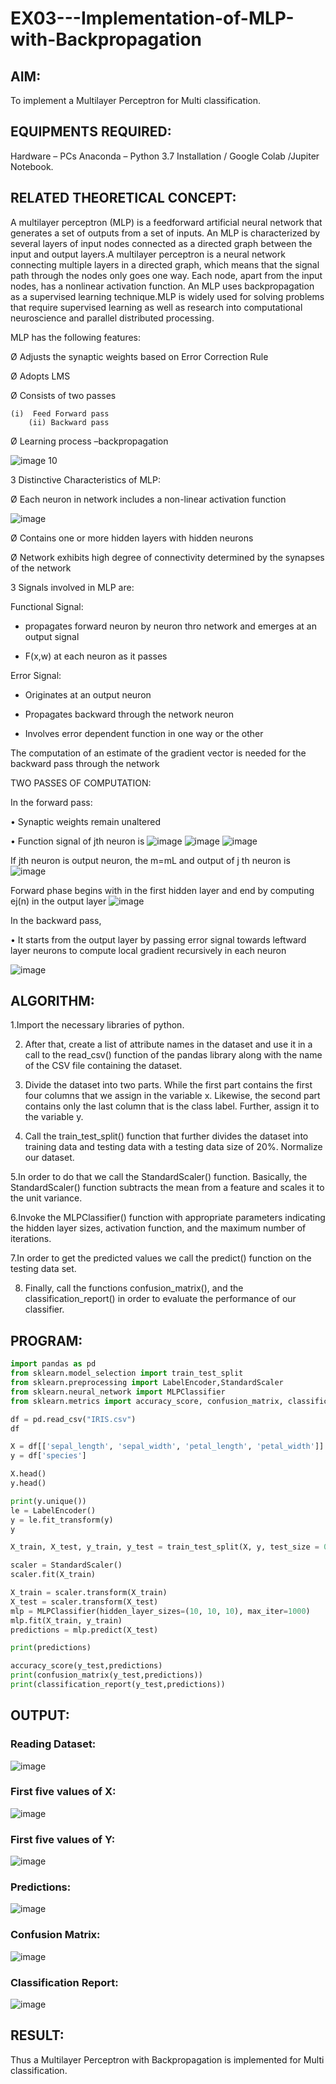 # EX03---Implementation-of-MLP-with-Backpropagation

## AIM:
To implement a Multilayer Perceptron for Multi classification.

## EQUIPMENTS REQUIRED:
Hardware – PCs
Anaconda – Python 3.7 Installation / Google Colab /Jupiter Notebook.

## RELATED THEORETICAL CONCEPT:

A multilayer perceptron (MLP) is a feedforward artificial neural network that generates a set of outputs from a set of inputs. An MLP is characterized by several layers of input nodes connected as a directed graph between the input and output layers.A multilayer perceptron is a neural network connecting multiple layers in a directed graph, which means that the signal path through the nodes only goes one way. Each node, apart from the input nodes, has a nonlinear activation function. An MLP uses backpropagation as a supervised learning technique.MLP is widely used for solving problems that require supervised learning as well as research into computational neuroscience and parallel distributed processing.
 
MLP has the following features:

Ø  Adjusts the synaptic weights based on Error Correction Rule

Ø  Adopts LMS

Ø  Consists of two passes

  	(i)  Feed Forward pass
        (ii) Backward pass
           
Ø  Learning process –backpropagation

![image 10](https://user-images.githubusercontent.com/112920679/198804559-5b28cbc4-d8f4-4074-804b-2ebc82d9eb4a.jpg)

3 Distinctive Characteristics of MLP:

Ø  Each neuron in network includes a non-linear activation function

![image](https://user-images.githubusercontent.com/112920679/198814300-0e5fccdf-d3ea-4fa0-b053-98ca3a7b0800.png)

Ø  Contains one or more hidden layers with hidden neurons

Ø  Network exhibits high degree of connectivity determined by the synapses of the network

3 Signals involved in MLP are:

 Functional Signal:

* propagates forward neuron by neuron thro network and emerges at an output signal

* F(x,w) at each neuron as it passes

Error Signal:

   * Originates at an output neuron
   
   * Propagates backward through the network neuron
   
   * Involves error dependent function in one way or the other
   

The computation of an estimate of the gradient vector is needed for the backward pass through the network

TWO PASSES OF COMPUTATION:

In the forward pass:

•       Synaptic weights remain unaltered

•       Function signal of jth neuron is
            ![image](https://user-images.githubusercontent.com/112920679/198814313-2426b3a2-5b8f-489e-af0a-674cc85bd89d.png)
            ![image](https://user-images.githubusercontent.com/112920679/198814328-1a69a3cd-7e02-4829-b773-8338ac8dcd35.png)
            ![image](https://user-images.githubusercontent.com/112920679/198814339-9c9e5c30-ac2d-4f50-910c-9732f83cabe4.png)



If jth neuron is output neuron, the m=mL  and output of j th neuron is
               ![image](https://user-images.githubusercontent.com/112920679/198814349-a6aee083-d476-41c4-b662-8968b5fc9880.png)

Forward phase begins with in the first hidden layer and end by computing ej(n) in the output layer
![image](https://user-images.githubusercontent.com/112920679/198814353-276eadb5-116e-4941-b04e-e96befae02ed.png)


In the backward pass,

•       It starts from the output layer by passing error signal towards leftward layer neurons to compute local gradient recursively in each neuron

![image](https://user-images.githubusercontent.com/112920679/198814362-05a251fd-fceb-43cd-867b-75e6339d870a.png)



## ALGORITHM:

1.Import the necessary libraries of python.

2. After that, create a list of attribute names in the dataset and use it in a call to the read_csv() function of the pandas library along with the name of the CSV file containing the dataset.

3. Divide the dataset into two parts. While the first part contains the first four columns that we assign in the variable x. Likewise, the second part contains only the last column that is the class label. Further, assign it to the variable y.

4. Call the train_test_split() function that further divides the dataset into training data and testing data with a testing data size of 20%.
Normalize our dataset. 

5.In order to do that we call the StandardScaler() function. Basically, the StandardScaler() function subtracts the mean from a feature and scales it to the unit variance.

6.Invoke the MLPClassifier() function with appropriate parameters indicating the hidden layer sizes, activation function, and the maximum number of iterations.

7.In order to get the predicted values we call the predict() function on the testing data set.

8. Finally, call the functions confusion_matrix(), and the classification_report() in order to evaluate the performance of our classifier.

## PROGRAM:
```python
import pandas as pd
from sklearn.model_selection import train_test_split
from sklearn.preprocessing import LabelEncoder,StandardScaler
from sklearn.neural_network import MLPClassifier
from sklearn.metrics import accuracy_score, confusion_matrix, classification_report

df = pd.read_csv("IRIS.csv")
df

X = df[['sepal_length', 'sepal_width', 'petal_length', 'petal_width']]
y = df['species']

X.head()
y.head()

print(y.unique())
le = LabelEncoder()
y = le.fit_transform(y)
y

X_train, X_test, y_train, y_test = train_test_split(X, y, test_size = 0.20)

scaler = StandardScaler()  
scaler.fit(X_train)

X_train = scaler.transform(X_train)  
X_test = scaler.transform(X_test)
mlp = MLPClassifier(hidden_layer_sizes=(10, 10, 10), max_iter=1000)  
mlp.fit(X_train, y_train)  
predictions = mlp.predict(X_test) 

print(predictions)

accuracy_score(y_test,predictions)
print(confusion_matrix(y_test,predictions))
print(classification_report(y_test,predictions))
```
## OUTPUT:
### Reading Dataset:
![image](https://user-images.githubusercontent.com/94164665/232534044-350cb220-bc6a-4b03-b135-037225568241.png)
### First five values of X:
![image](https://user-images.githubusercontent.com/94164665/232534303-3bdc8ccb-eace-498e-a009-2ba68bfc5cb5.png)
### First five values of Y:
![image](https://user-images.githubusercontent.com/94164665/232534489-59154c64-3752-4624-99c6-2507056d1fc3.png)

### Predictions:
![image](https://user-images.githubusercontent.com/94164665/232534577-79cbc307-df16-4edf-a2de-eb101d19f224.png)

### Confusion Matrix:
![image](https://user-images.githubusercontent.com/94164665/232534721-299ee172-04ac-4a64-b0ac-6f36fcc59790.png)

### Classification Report:
![image](https://user-images.githubusercontent.com/94164665/232534892-c3390b27-f88b-4b55-992d-635768721c2c.png)


## RESULT:
Thus a Multilayer Perceptron with Backpropagation is implemented for Multi classification.


